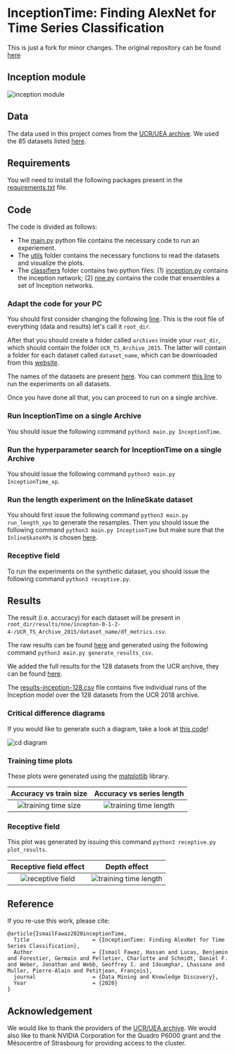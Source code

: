 # InceptionTime: Finding AlexNet for Time Series Classification
This is just a fork for minor changes. The original repository can be found [here](https://github.com/hfawaz/InceptionTime)

## Inception module
![inception module](https://github.com/hfawaz/InceptionTime/blob/master/pngs/inception-module.png)

## Data
The data used in this project comes from the [UCR/UEA archive](http://timeseriesclassification.com/TSC.zip). 
We used the 85 datasets listed [here](https://www.cs.ucr.edu/~eamonn/time_series_data/).  

## Requirements
You will need to install the following packages present in the [requirements.txt](https://github.com/hfawaz/InceptionTime/blob/master/requirements.txt) file. 

## Code
The code is divided as follows: 
* The [main.py](https://github.com/hfawaz/InceptionTime/blob/master/main.py) python file contains the necessary code to run an experiement. 
* The [utils](https://github.com/hfawaz/InceptionTime/tree/master/utils) folder contains the necessary functions to read the datasets and visualize the plots.
* The [classifiers](https://github.com/hfawaz/InceptionTime/tree/master/classifiers) folder contains two python files: (1) [inception.py](https://github.com/hfawaz/InceptionTime/tree/master/classifiers/inception.py) contains the inception network; (2) [nne.py](https://github.com/hfawaz/InceptionTime/tree/master/classifiers/nne.py) contains the code that ensembles a set of Inception networks. 

### Adapt the code for your PC
You should first consider changing the following [line](https://github.com/hfawaz/InceptionTime/blob/c9a323c789984e3fb56e82ebb4eea6438611e59c/main.py#L83). 
This is the root file of everything (data and results) let's call it ```root_dir```. 

After that you should create a folder called ```archives``` inside your ```root_dir```, which should contain the folder ```UCR_TS_Archive_2015```. 
The latter will contain a folder for each dataset called ```dataset_name```, which can be downloaded from this [website](https://www.cs.ucr.edu/~eamonn/time_series_data/).

The names of the datasets are present [here](https://github.com/hfawaz/InceptionTime/blob/c9a323c789984e3fb56e82ebb4eea6438611e59c/utils/constants.py#L1). 
You can comment [this line](https://github.com/hfawaz/InceptionTime/blob/c9a323c789984e3fb56e82ebb4eea6438611e59c/utils/constants.py#L19) to run the experiments on all datasets. 

Once you have done all that, you can proceed to run on a single archive. 

### Run InceptionTime on a single Archive
You should issue the following command ```python3 main.py InceptionTime```. 

### Run the hyperparameter search for InceptionTime on a single Archive
You should issue the following command ```python3 main.py InceptionTime_xp```. 

### Run the length experiment on the InlineSkate dataset
You should first issue the following command ```python3 main.py run_length_xps``` to generate the resamples.
Then you should issue the following command ```python3 main.py InceptionTime``` but make sure that the ```InlineSkateXPs``` is chosen [here](https://github.com/hfawaz/InceptionTime/blob/690aa776081e77214db95ddd5c53c7ec3ac79d61/utils/constants.py#L22). 

### Receptive field
To run the experiments on the synthetic dataset, you should issue the following command ```python3 receptive.py```. 

## Results
The result (i.e. accuracy) for each dataset will be present in ```root_dir/results/nne/incepton-0-1-2-4-/UCR_TS_Archive_2015/dataset_name/df_metrics.csv```.

The raw results can be found [here](https://github.com/hfawaz/InceptionTime/blob/master/results-InceptionTime-85.csv) and generated using the following command ```python3 main.py generate_results_csv```.

We added the full results for the 128 datasets from the UCR archive, they can be found [here](https://github.com/hfawaz/InceptionTime/blob/master/results-InceptionTime-128.csv). 

<!-- We have added the full results for the 30 datasets from the [MTS UEA archive](http://www.timeseriesclassification.com/), they can be found [here](https://github.com/hfawaz/InceptionTime/blob/master/results-mts.csv). 
 -->

The [results-inception-128.csv](https://github.com/hfawaz/InceptionTime/blob/master/results-inception-128.csv) file contains five individual runs of the Inception model over the 128 datasets from the UCR 2018 archive. 

### Critical difference diagrams
If you would like to generate such a diagram, take a look at [this code](https://github.com/hfawaz/cd-diagram)!

![cd diagram](https://github.com/hfawaz/InceptionTime/blob/master/pngs/cd-diagram.png)

### Training time plots
These plots were generated using the [matplotlib](https://matplotlib.org/) library. 

Accuracy vs train size             |  Accuracy vs series length
:-------------------------:|:-------------------------:
![training time size](https://github.com/hfawaz/InceptionTime/blob/master/pngs/train-time-size.png) | ![training time length](https://github.com/hfawaz/InceptionTime/blob/master/pngs/train-time-length.png)

### Receptive field
This plot was generated by issuing this command ```python3 receptive.py plot_results```.


Receptive field effect             |  Depth effect
:-------------------------:|:-------------------------:
![receptive field](https://github.com/hfawaz/InceptionTime/blob/master/pngs/plot-receptive-field.png) | ![training time length](https://github.com/hfawaz/InceptionTime/blob/master/pngs/depth-vs-length.png)

## Reference

If you re-use this work, please cite:

```
@article{IsmailFawaz2020inceptionTime,
  Title                    = {InceptionTime: Finding AlexNet for Time Series Classification},
  Author                   = {Ismail Fawaz, Hassan and Lucas, Benjamin and Forestier, Germain and Pelletier, Charlotte and Schmidt, Daniel F. and Weber, Jonathan and Webb, Geoffrey I. and Idoumghar, Lhassane and Muller, Pierre-Alain and Petitjean, François},
  journal                  = {Data Mining and Knowledge Discovery},
  Year                     = {2020}
}
```

## Acknowledgement

We would like to thank the providers of the [UCR/UEA archive](http://timeseriesclassification.com/TSC.zip). 
We would also like to thank NVIDIA Corporation for the Quadro P6000 grant and the Mésocentre of Strasbourg for providing access to the cluster.
